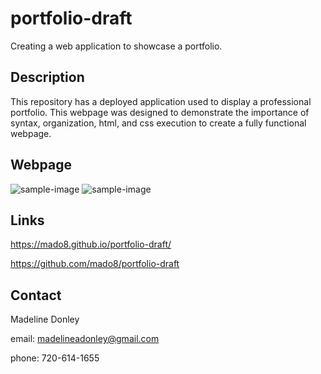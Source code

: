 # portfolio-draft

Creating a web application to showcase a portfolio.

## Description 
This repository has a deployed application used to display a professional portfolio. This webpage was designed to demonstrate the importance of syntax, organization, html, and css execution to create a fully functional webpage.

## Webpage 

![sample-image](https://user-images.githubusercontent.com/88465484/132628193-73c0928e-2ba8-4f9e-8c93-aff766165432.png)
![sample-image](https://user-images.githubusercontent.com/88465484/132628271-f20271cb-de50-4f0a-b2d8-11bf2d231881.png)

## Links

https://mado8.github.io/portfolio-draft/

https://github.com/mado8/portfolio-draft

## Contact

Madeline Donley 

email: madelineadonley@gmail.com

phone: 720-614-1655


